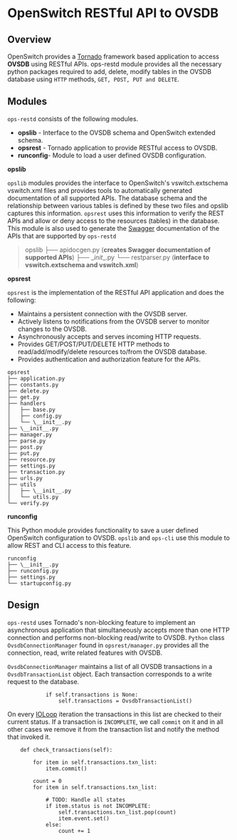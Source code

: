 OpenSwitch RESTful API to OVSDB
===================

Overview
------------
OpenSwitch provides a <a href="http://www.tornadoweb.org/en/stable/">Tornado</a> framework based application to access **OVSDB** using RESTful APIs. ops-restd module provides all the necessary python packages required to add, delete, modify tables in the OVSDB database using ```HTTP``` methods, ```GET, POST, PUT and DELETE```.

Modules
------
```ops-restd``` consists of the following modules.

 - **opslib** - Interface to the OVSDB schema and OpenSwitch extended schema.
 - **opsrest** - Tornado application to provide RESTful access to OVSDB.
 - **runconfig**- Module to load a user defined OVSDB configuration.

**opslib**

```opslib``` modules provides the interface to OpenSwitch's vswitch.extschema vswitch.xml files and provides tools to automatically generated documentation of all supported APIs. The database schema and the relationship between various tables is defined by these two files and opslib captures this information. ```opsrest``` uses this information to verify the REST APIs and allow or deny access to the resources (tables) in the database. This module is also used to generate the <a href="http://swagger.io/">Swagger</a> documentation of the APIs that are supported by ```ops-restd```

> opslib
├── apidocgen.py (**creates Swagger documentation of supported APIs**)
├── \__init__.py
└── restparser.py (**interface to vswitch.extschema and vswitch.xml**)


**opsrest**

```opsrest``` is the implementation of the RESTful API application and does the following:

 - Maintains a persistent connection with the OVSDB server.
 - Actively listens to notifications from the OVSDB server to monitor changes to the OVSDB.
 - Asynchronously accepts and serves incoming HTTP requests.
 - Provides GET/POST/PUT/DELETE HTTP methods to read/add/modify/delete resources to/from the OVSDB database.
 - Provides authentication and authorization feature for the APIs.


```
opsrest
├── application.py
├── constants.py
├── delete.py
├── get.py
├── handlers
│   ├── base.py
│   ├── config.py
│   └── \__init__.py
├── \__init__.py
├── manager.py
├── parse.py
├── post.py
├── put.py
├── resource.py
├── settings.py
├── transaction.py
├── urls.py
├── utils
│   ├── \__init__.py
│   └── utils.py
└── verify.py
```
**runconfig**

This Python module provides functionality to save a user defined OpenSwitch configuration to OVSDB. ```opslib``` and ```ops-cli``` use this module to allow REST and CLI access to this feature.

```
runconfig
├── \__init__.py
├── runconfig.py
├── settings.py
└── startupconfig.py
```

Design
------------------
```ops-restd``` uses Tornado's non-blocking feature to implement an asynchronous application that simultaneously accepts more than one HTTP connection and performs non-blocking read/write to OVSDB. ```Python``` class ```OvsdbConnectionManager``` found in ```opsrest/manager.py``` provides all the connection, read, write related features with OVSDB.

```OvsdbConnectionManager``` maintains a list of all OVSDB transactions in a ```OvsdbTransactionList``` object. Each transaction corresponds to a write request to the database.
```
            if self.transactions is None:
                self.transactions = OvsdbTransactionList()
```
On every <a href="http://tornado.readthedocs.org/en/latest/ioloop.html/">IOLoop</a> iteration the transactions in this list are checked to their current status. If a transaction is ```INCOMPLETE```, we call ```commit``` on it and in all other cases we remove it from the transaction list and notify the method that invoked it.
```
    def check_transactions(self):

        for item in self.transactions.txn_list:
            item.commit()

        count = 0
        for item in self.transactions.txn_list:

            # TODO: Handle all states
            if item.status is not INCOMPLETE:
                self.transactions.txn_list.pop(count)
                item.event.set()
            else:
                count += 1
```
